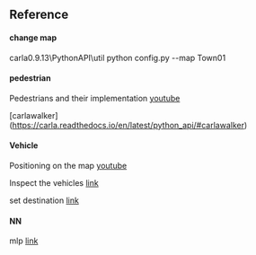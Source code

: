 ## Reference

#### change map

carla0.9.13\PythonAPI\util
python config.py --map Town01

#### pedestrian
Pedestrians and their implementation [youtube](https://www.youtube.com/watch?v=Uoz2ihDwaWA)

[carlawalker] (https://carla.readthedocs.io/en/latest/python_api/#carlawalker)

#### Vehicle
Positioning on the map [youtube](https://www.youtube.com/watch?v=f9NGX2T6bmY)

Inspect the vehicles [link](https://carla.readthedocs.io/en/latest/catalogue_vehicles/)

set destination [link](https://carla.readthedocs.io/en/0.9.12/adv_agents/)

#### NN
mlp [link](https://michael-fuchs-python.netlify.app/2021/02/10/nn-multi-layer-perceptron-regressor-mlpregressor/#introduction)
